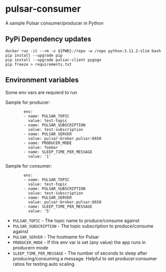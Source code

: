 # pulsar-consumer
A sample Pulsar consumer/producer in Python

## PyPi Dependency updates

    docker run -it --rm -v ${PWD}:/repo -w /repo python:3.11.2-slim bash
    pip install --upgrade pip
    pip install --upgrade pulsar-client pygogo
    pip freeze > requirements.txt

## Environment variables

Some env vars are requierd to run

Sample for producer:

```
        env:
        - name: PULSAR_TOPIC
          value: test-topic
        - name: PULSAR_SUBSCRIPTION
          value: test-subscription
        - name: PULSAR_SERVER
          value: pulsar-broker.pulsar:6650
        - name: PRODUCER_MODE
          value: foobar
        - name: SLEEP_TIME_PER_MESSAGE
          value: '1'
```

Sample for consumer:

``` 
        env:
        - name: PULSAR_TOPIC
          value: test-topic
        - name: PULSAR_SUBSCRIPTION
          value: test-subscription
        - name: PULSAR_SERVER
          value: pulsar-broker.pulsar:6650
        - name: SLEEP_TIME_PER_MESSAGE
          value: '5'
```

  - `PULSAR_TOPIC` - The topic name to produce/consume against
  - `PULSAR_SUBSCRIPTION` - The topic subscription to produce/consume against
  - `PULSAR_SERVER` - The hostname for Pulsar
  - `PRODUCER_MODE` - If this env var is set (any value) the app runs in producern mode
  - `SLEEP_TIME_PER_MESSAGE` - The number of seconds to sleep after producing/consuming a message.  Helpful to set 
    producer:consumer ratios for testing auto scaling.
